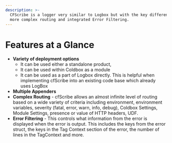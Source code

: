 ```yaml
---
description: >-
  CFScribe is a logger very similar to Logbox but with the key difference of
  more complex routing and integrated Error Filtering.
---
```


# Features at a Glance

* **Variety of deployment options**
  * It can be used either a standalone product,&#x20;
  * It can be used within Coldbox as a module&#x20;
  * It can be used as a part of Logbox directly. This is helpful when implementing cfScribe into an existing code base which already uses LogBox
* **Multiple Appenders**
* **Complex Routing** - cfScribe allows an almost infinite level of routing based on a wide variety of criteria including environment, environment variables, severity (fatal, error, warn, info, debug), Coldbox Settings, Module Settings, presence or value of HTTP headers, UDF.&#x20;
* **Error Filtering** - This controls what information from the error is displayed when the error is output. This includes the keys from the error struct, the keys in the Tag Context section of the error, the number of lines in the TagContext and more.&#x20;

